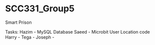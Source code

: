 # SCC331_Group5
Smart Prison

Tasks:
Hazim -  MySQL Database
Saeed - Microbit User Location code
Harry - 
Tega -
Joseph -
